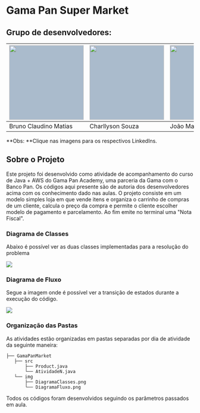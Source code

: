 # Gama Pan Super Market

## Grupo de desenvolvedores:

| <a href="https://www.linkedin.com/in/brunoclaudino/" target="blank"><img style="background-color: #abc" align="center" src="https://media-exp1.licdn.com/dms/image/C4D03AQHkHiqXw0XaTQ/profile-displayphoto-shrink_800_800/0/1572375836252?e=1640217600&v=beta&t=qFbgqvzb7j4XWUMK7njC4cHtLvWifbdDXOgAPE-x1EA" height="200" width="200" /></a> | <a href="https://www.linkedin.com/in/charllyson-souza-248576108/" target="blank"><img style="background-color: #abc" align="center" src="https://ca.slack-edge.com/T02FTTBGALF-U02FYME1U9M-1d74b7b0606e-512" height="200" width="200" /></a> | <a href="https://www.linkedin.com/in/jo%C3%A3o-maur%C3%ADcio-hernandes-carrenho/" target="blank"><img style="background-color: #abc" align="center" src="https://ca.slack-edge.com/T02FTTBGALF-U02GDPHEC85-5252cc7e2654-512" height="200" width="200" /></a> | <a href="https://www.linkedin.com/in/mateus-almeida-312a27129/" target="blank"><img style="background-color: #abc" align="center" src="https://ca.slack-edge.com/T02FTTBGALF-U02GA91USA1-512e3635d450-512" height="200" width="200" /></a> | <a href="https://www.linkedin.com/in/paulo-queiroz-7048b1a0" target="blank"><img style="background-color: #abc" align="center" src="https://ca.slack-edge.com/T02FTTBGALF-U02GFCYJPBN-9868142ab62f-512" height="200" width="200" /></a> |
| ------------------------------------------------------------ | ------------------------------------------------------------ | ------------------------------------------------------------ | ------------------------------------------------------------ | ------------------------------------------------------------ |
| Bruno Claudino Matias                                        | Charllyson Souza                                             | João Maurício Hernandes                                      | Mateus Barros Almeida                                        | Paulo Queiroz                                                |

**Obs: **Clique nas imagens para os respectivos LinkedIns.

## Sobre o Projeto

<p>Este projeto foi desenvolvido como atividade de acompanhamento do curso de Java +  AWS do Gama Pan Academy, uma parceria da Gama com o Banco Pan. Os códigos aqui presente são de autoria dos desenvolvedores acima com os conhecimento dado nas aulas.
	O projeto consiste em um modelo simples loja em que vende itens e organiza o carrinho de compras de um cliente, calcula o preço da compra e permite o cliente escolher modelo de pagamento e parcelamento. Ao fim emite no terminal uma "Nota Fiscal".
</p>

### Diagrama de Classes 

Abaixo é possível ver as duas classes implementadas para a resolução do problema

![](img\DiagramaClasses.png)

### Diagrama de Fluxo

Segue a imagem onde é possível ver a transição de estados durante a execução do código.

![](img\DiagramaFluxo.png)

### Organização das Pastas

<p>As atividades estão organizadas em pastas separadas por dia de atividade da seguinte maneira:


 ```
├── GamaPanMarket
    ├── src
        ├── Product.java
        └── AtividadeN.java
    └── img
        ├── DiagramaClasses.png
        └── DiagramaFluxo.png

 ```

Todos os códigos foram desenvolvidos seguindo os parâmetros passados em aula.</p>


